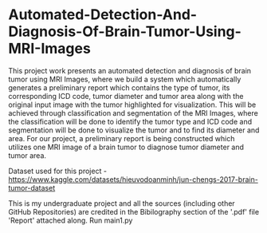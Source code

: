# Automated-Detection-And-Diagnosis-Of-Brain-Tumor-Using-MRI-Images

This project work presents an automated detection and diagnosis of brain tumor using
MRI Images, where we build a system which automatically generates a preliminary report which
contains the type of tumor, its corresponding ICD code, tumor diameter and tumor area along
with the original input image with the tumor highlighted for visualization. This will be achieved
through classification and segmentation of the MRI Images, where the classification will be done
to identify the tumor type and ICD code and segmentation will be done to visualize the tumor and
to find its diameter and area. For our project, a preliminary report is being constructed which
utilizes one MRI image of a brain tumor to diagnose tumor diameter and tumor area.

Dataset used for this project - https://www.kaggle.com/datasets/hieuvodoanminh/jun-chengs-2017-brain-tumor-dataset

This is my undergraduate project and all the sources (including other GitHub Repositories) are credited in the Bibilography section of the '.pdf' file 'Report' attached along. 
Run main1.py
